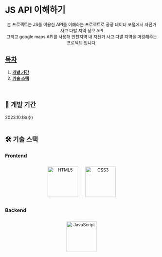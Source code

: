 <h1>JS API 이해하기</h1>

<div align="center"">
  본 프로젝트는 JS를 이용한 API를 이해하는 프로젝트로 공공 데이터 포털에서 자전거 사고 다발 지역 정보 API<br>
  그리고 google maps API를 사용해 인천지역 내 자전거 사고 다발 지역을 마킹해주는 프로젝트 입니다.
</div>

<h2 tabindex="-1" id="user-content-목차" dir="auto"><a class="heading-link" href="#목차">목차</a></h2>

1. [**개발 기간**](#1)
2. [**기술 스택**](#2)

<br>

<div id="1"></div>
<h2>📅 개발 기간</h2>
2023.10.18(수)

<br>
<br>

<div id="2"></div>
<h2>🛠 기술 스택</h2>

### Frontend  
<div align="center">  
<a href="https://en.wikipedia.org/wiki/HTML5" target="_blank"><img style="margin: 10px" src="https://profilinator.rishav.dev/skills-assets/html5-original-wordmark.svg" alt="HTML5" height="100" /></a>  
<a href="https://www.w3schools.com/css/" target="_blank"><img style="margin: 10px" src="https://profilinator.rishav.dev/skills-assets/css3-original-wordmark.svg" alt="CSS3" height="100" /></a>  
</div>

</td><td valign="top" width="33%">



### Backend  
<div align="center">  
<a href="https://www.javascript.com/" target="_blank"><img style="margin: 10px" src="https://profilinator.rishav.dev/skills-assets/javascript-original.svg" alt="JavaScript" height="100" /></a>  
</div>
